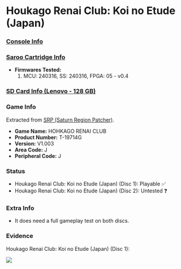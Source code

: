 # Houkago Renai Club: Koi no Etude (Japan)

### [Console Info](../../../../../Info/Consoles/VA13/README.md)

### [Saroo Cartridge Info](../../../../../Info/Cartridges/RetroGameParadiseStore/1.32F/README.md)

- <b>Firmwares Tested:</b>
  1. MCU: 240316, SS: 240316, FPGA: 05 - v0.4

### [SD Card Info (Lenovo - 128 GB)](../../../../../Info/SdCards/Lenovo/128GB/fat32/README.md)

### Game Info

Extracted from [SRP (Saturn Region Patcher)](https://segaxtreme.net/resources/saturn-region-patcher.81/download).

- <b>Game Name:</b> HOHKAGO RENAI CLUB
- <b>Product Number:</b> T-19714G
- <b>Version:</b> V1.003
- <b>Area Code:</b> J
- <b>Peripheral Code:</b> J

### Status

- Houkago Renai Club: Koi no Etude (Japan) (Disc 1): Playable :white_check_mark:
- Houkago Renai Club: Koi no Etude (Japan) (Disc 2): Untested :question:

### Extra Info

- It does need a full gameplay test on both discs.

### Evidence

Houkago Renai Club: Koi no Etude (Japan) (Disc 1):

[![](https://img.youtube.com/vi/bIu0j0HMe-I/0.jpg)](https://www.youtube.com/watch?v=bIu0j0HMe-I)
